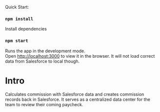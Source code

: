 Quick Start:
### `npm install`

Install dependencies

### `npm start`

Runs the app in the development mode.<br>
Open [http://localhost:3000](http://localhost:3000) to view it in the browser.
It will not load correct data from Salesforce to local though.

# Intro
Calculates commission with Salesforce data and creates commission records back in Salesforce. It serves as a centralized data center for the team to review their coming paycheck.
